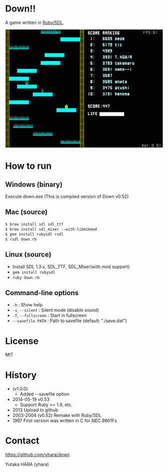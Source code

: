 Down!!
======

A game written in [Ruby/SDL](http://ohai.github.io/rubysdl/).

![](image/screenshot.png)

How to run
==========

Windows (binary)
----------------

Execute down.exe (This is compiled version of Down v0.52)

Mac (source)
------------

    $ brew install sdl sdl_ttf
    $ brew install sdl_mixer --with-libmikmod
    $ gem install rubysdl rsdl
    $ rsdl down.rb

Linux (source)
--------------

* Install SDL 1.3.x, SDL_TTF, SDL_Mixer(with mod support)
* `gem install rubysdl`
* `ruby down.rb`

Command-line options
--------------------

* `-h` : Show help
* `-s`, `--silent` : Silent mode (disable sound)
* `-f`, `--fullscreen` : Start in fullscreen
* `--savefile PATH` : Path to savefile  (default: "./save.dat")

License
=======

MIT

History
=======

* (v1.0.0)
  - Added --savefile option
* 2014-05-19 v0.53
  - Support Ruby >= 1.9, etc.
* 2013 Upload to github
* 2003-2004 (v0.52) Remake with Ruby/SDL
* 1997 First version was written in C for NEC 9801Fs

Contact
=======

https://github.com/yhara/down

Yutaka HARA (yhara)
